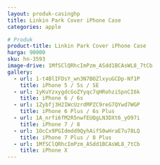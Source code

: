 ```yaml
---
layout: produk-casinghp
title: Linkin Park Cover iPhone Case
categories: apple

# Produk
product-title: Linkin Park Cover iPhone Case
harga: 90000
sku: hn-3593
image-drive: 1MfSClQRhcImPzm_ASdd1BCAsWL8_7tCb
gallery:
  - url: 1-t4BlIFDsY_wn3N7BOZlxyuGCDp-Nf1P
    title: iPhone 5 / 5s / SE
  - url: 1yKuYzxygdcGoZYyqc7qHRohziSpnCI6k
    title: iPhone 6 / 6s
  - url: 1Zybfj3H2IWcUzrdMPZC9reG7QYwd7WGP
    title: iPhone 6 Plus / 6s Plus
  - url: 1A_nrfi6fM2R5nwfEUQgLN3DXt6_yO97i
    title: iPhone 7 / 8
  - url: 1OcCx9PGIdmdd9QyhAifS0wHraE7u78LQ
    title: iPhone 7 Plus / 8 Plus
  - url: 1MfSClQRhcImPzm_ASdd1BCAsWL8_7tCb
    title: iPhone X
---
```

